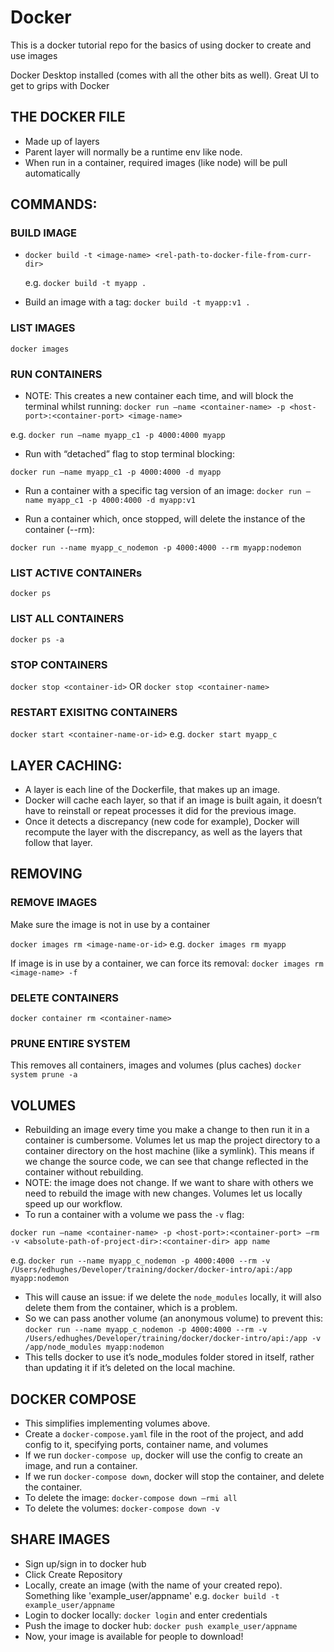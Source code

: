 # Docker

This is a docker tutorial repo for the basics of using docker to create and use images

Docker Desktop installed (comes with all the other bits as well). Great UI to get to grips with Docker

## THE DOCKER FILE

- Made up of layers
- Parent layer will normally be a runtime env like node.
- When run in a container, required images (like node) will be pull automatically

## COMMANDS:

### BUILD IMAGE

- `docker build -t <image-name> <rel-path-to-docker-file-from-curr-dir>`

  e.g. `docker build -t myapp .`

- Build an image with a tag: `docker build -t myapp:v1 .`

### LIST IMAGES

`docker images`

### RUN CONTAINERS

- NOTE: This creates a new container each time, and will block the terminal whilst running:
  `docker run —name <container-name> -p <host-port>:<container-port> <image-name>`

e.g. `docker run —name myapp_c1 -p 4000:4000 myapp`

- Run with “detached” flag to stop terminal blocking:

`docker run —name myapp_c1 -p 4000:4000 -d myapp`

- Run a container with a specific tag version of an image:
  `docker run —name myapp_c1 -p 4000:4000 -d myapp:v1`

- Run a container which, once stopped, will delete the instance of the container (--rm):

`docker run --name myapp_c_nodemon -p 4000:4000 --rm myapp:nodemon`

### LIST ACTIVE CONTAINERs

`docker ps`

### LIST ALL CONTAINERS

`docker ps -a`

### STOP CONTAINERS

`docker stop <container-id>`
OR `docker stop <container-name>`

### RESTART EXISITNG CONTAINERS

`docker start <container-name-or-id>`
e.g. `docker start myapp_c`

## LAYER CACHING:

- A layer is each line of the Dockerfile, that makes up an image.
- Docker will cache each layer, so that if an image is built again, it doesn’t have to reinstall or repeat processes it did for the previous image.
- Once it detects a discrepancy (new code for example), Docker will recompute the layer with the discrepancy, as well as the layers that follow that layer.

## REMOVING

### REMOVE IMAGES

Make sure the image is not in use by a container

`docker images rm <image-name-or-id>`
e.g. `docker images rm myapp`

If image is in use by a container, we can force its removal:
`docker images rm <image-name> -f`

### DELETE CONTAINERS

`docker container rm <container-name>`

### PRUNE ENTIRE SYSTEM

This removes all containers, images and volumes (plus caches)
`docker system prune -a`

## VOLUMES

- Rebuilding an image every time you make a change to then run it in a container is cumbersome. Volumes let us map the project directory to a container directory on the host machine (like a symlink). This means if we change the source code, we can see that change reflected in the container without rebuilding.
- NOTE: the image does not change. If we want to share with others we need to rebuild the image with new changes. Volumes let us locally speed up our workflow.
- To run a container with a volume we pass the `-v` flag:

`docker run —name <container-name> -p <host-port>:<container-port> —rm -v <absolute-path-of-project-dir>:<container-dir> app name`

e.g. `docker run --name myapp_c_nodemon -p 4000:4000 --rm -v /Users/edhughes/Developer/training/docker/docker-intro/api:/app myapp:nodemon`

- This will cause an issue: if we delete the `node_modules` locally, it will also delete them from the container, which is a problem.
- So we can pass another volume (an anonymous volume) to prevent this:
  `docker run --name myapp_c_nodemon -p 4000:4000 --rm -v /Users/edhughes/Developer/training/docker/docker-intro/api:/app -v /app/node_modules myapp:nodemon`
- This tells docker to use it’s node_modules folder stored in itself, rather than updating it if it’s deleted on the local machine.

## DOCKER COMPOSE

- This simplifies implementing volumes above.
- Create a `docker-compose.yaml` file in the root of the project, and add config to it, specifying ports, container name, and volumes
- If we run `docker-compose up`, docker will use the config to create an image, and run a container.
- If we run `docker-compose down`, docker will stop the container, and delete the container.
- To delete the image: `docker-compose down —rmi all`
- To delete the volumes: `docker-compose down -v`

## SHARE IMAGES

- Sign up/sign in to docker hub
- Click Create Repository
- Locally, create an image (with the name of your created repo). Something like 'example_user/appname'
  e.g. `docker build -t example_user/appname`
- Login to docker locally: `docker login` and enter credentials
- Push the image to docker hub: `docker push example_user/appname`
- Now, your image is available for people to download!
